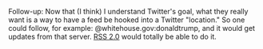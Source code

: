 Follow-up: Now that (I think) I understand Twitter's goal, what they really want is a way to have a feed be hooked into a Twitter "location." So one could follow, for example:  @whitehouse.gov:donaldtrump, and it would get updates from that server. <a href="http://home.rsscloud.co/">RSS 2.0</a> would totally be able to do it. 
